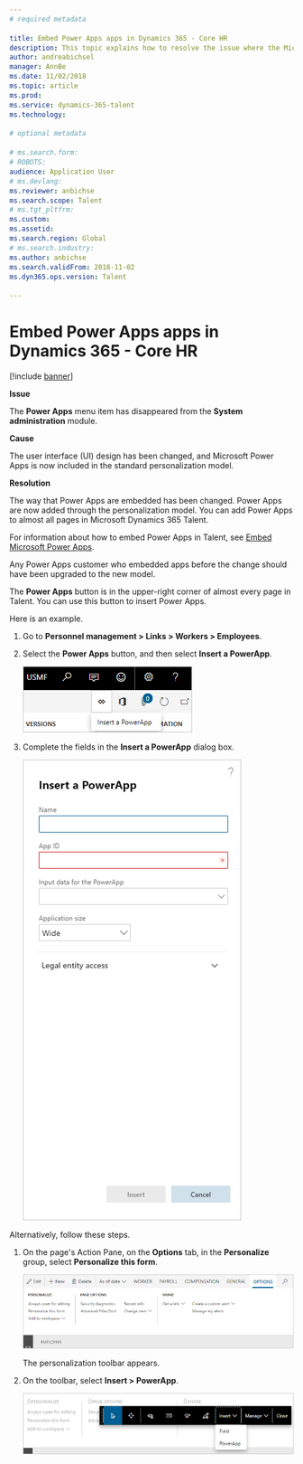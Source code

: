 ```yaml
---
# required metadata

title: Embed Power Apps apps in Dynamics 365 - Core HR
description: This topic explains how to resolve the issue where the Microsoft Power Apps menu item has disappeared from the System administration module.
author: andreabichsel
manager: AnnBe
ms.date: 11/02/2018
ms.topic: article
ms.prod: 
ms.service: dynamics-365-talent
ms.technology: 

# optional metadata

# ms.search.form: 
# ROBOTS: 
audience: Application User
# ms.devlang: 
ms.reviewer: anbichse
ms.search.scope: Talent
# ms.tgt_pltfrm: 
ms.custom: 
ms.assetid: 
ms.search.region: Global
# ms.search.industry: 
ms.author: anbichse
ms.search.validFrom: 2018-11-02
ms.dyn365.ops.version: Talent

---
```


# Embed Power Apps apps in Dynamics 365 - Core HR

[!include [banner](includes/banner.md)]

**Issue**

The **Power Apps** menu item has disappeared from the **System administration** module.

**Cause**

The user interface (UI) design has been changed, and Microsoft Power Apps is now included in the standard personalization model.

**Resolution**

The way that Power Apps are embedded has been changed. Power Apps are now added through the personalization model. You can add Power Apps to almost all pages in Microsoft Dynamics 365 Talent.

For information about how to embed Power Apps in Talent, see [Embed Microsoft Power Apps](https://docs.microsoft.com/dynamics365/unified-operations/fin-and-ops/get-started/embed-power-apps).

Any Power Apps customer who embedded apps before the change should have been upgraded to the new model.

The **Power Apps** button is in the upper-right corner of almost every page in Talent. You can use this button to insert Power Apps.

Here is an example.

1. Go to **Personnel management \> Links \> Workers \> Employees**.
2. Select the **Power Apps** button, and then select **Insert a PowerApp**.

    ![Power Apps button](media/png.png)

3. Complete the fields in the **Insert a PowerApp** dialog box.

    ![Insert a PowerApp dialog box](media/insert-powerapp.png)

Alternatively, follow these steps.

1. On the page's Action Pane, on the **Options** tab, in the **Personalize** group, select **Personalize this form**.

    ![Personalize group on the Options tab](media/options.png)

    The personalization toolbar appears.

2. On the toolbar, select **Insert \> PowerApp**.

    ![Insert a Power Apps app by using the personalization toolbar](media/powerapp-bar.png)
